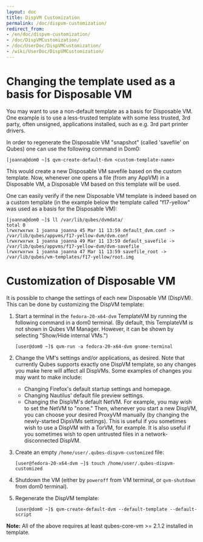 ```yaml
---
layout: doc
title: DispVM Customization
permalink: /doc/dispvm-customization/
redirect_from:
- /en/doc/dispvm-customization/
- /doc/DispVMCustomization/
- /doc/UserDoc/DispVMCustomization/
- /wiki/UserDoc/DispVMCustomization/
---
```


Changing the template used as a basis for Disposable VM
========================================================

You may want to use a non-default template as a basis for Disposable VM. One example is to use a less-trusted template with some less trusted, 3rd party, often unsigned, applications installed, such as e.g. 3rd part printer drivers.

In order to regenerate the Disposable VM "snapshot" (called 'savefile' on Qubes) one can use the following command in Dom0:

    [joanna@dom0 ~]$ qvm-create-default-dvm <custom-template-name>


This would create a new Disposable VM savefile based on the custom template. Now, whenever one opens a file (from any AppVM) in a Disposable VM, a Disposable VM based on this template will be used.

One can easily verify if the new Disposable VM template is indeed based on a custom template (in the example below the template called "f17-yellow" was used as a basis for the Disposable VM):


    [joanna@dom0 ~]$ ll /var/lib/qubes/dvmdata/
    total 0
    lrwxrwxrwx 1 joanna joanna 45 Mar 11 13:59 default_dvm.conf -> /var/lib/qubes/appvms/f17-yellow-dvm/dvm.conf
    lrwxrwxrwx 1 joanna joanna 49 Mar 11 13:59 default_savefile -> /var/lib/qubes/appvms/f17-yellow-dvm/dvm-savefile
    lrwxrwxrwx 1 joanna joanna 47 Mar 11 13:59 savefile_root -> /var/lib/qubes/vm-templates/f17-yellow/root.img



Customization of Disposable VM
==============================

It is possible to change the settings of each new Disposable VM (DispVM). This can be done by customizing the DispVM template:

1.  Start a terminal in the `fedora-20-x64-dvm` TemplateVM by running the following command in a dom0 terminal. (By default, this TemplateVM is not shown in Qubes VM Manager. However, it can be shown by selecting "Show/Hide internal VMs.")


        [user@dom0 ~]$ qvm-run -a fedora-20-x64-dvm gnome-terminal

2.  Change the VM's settings and/or applications, as desired. Note that currently Qubes supports exactly one DispVM template, so any changes you make here will affect all DispVMs. Some examples of changes you may want to make include:
    -   Changing Firefox's default startup settings and homepage.
    -   Changing Nautilus' default file preview settings.
    -   Changing the DispVM's default NetVM. For example, you may wish to set the NetVM to "none." Then, whenever you start a new DispVM, you can choose your desired ProxyVM manually (by changing the newly-started DipsVMs settings). This is useful if you sometimes wish to use a DispVM with a TorVM, for example. It is also useful if you sometimes wish to open untrusted files in a network-disconnected DispVM.

3.  Create an empty `/home/user/.qubes-dispvm-customized` file:


        [user@fedora-20-x64-dvm ~]$ touch /home/user/.qubes-dispvm-customized

4.  Shutdown the VM (either by `poweroff` from VM terminal, or `qvm-shutdown` from dom0 terminal).
5.  Regenerate the DispVM template:

        [user@dom0 ~]$ qvm-create-default-dvm --default-template --default-script


**Note:** All of the above requires at least qubes-core-vm \>= 2.1.2 installed in template.
